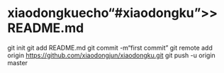 # xiaodongkuecho“#xiaodongku”>> README.md 
git init 
git add README.md 
git commit -m“first commit” 
git remote add origin https://github.com/xiaodongjun/xiaodongku.git
 git push -u origin master
 
